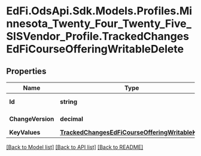 # EdFi.OdsApi.Sdk.Models.Profiles.Minnesota_Twenty_Four_Twenty_Five_SISVendor_Profile.TrackedChangesEdFiCourseOfferingWritableDelete

## Properties

Name | Type | Description | Notes
------------ | ------------- | ------------- | -------------
**Id** | **string** | Resource identifier | [optional] 
**ChangeVersion** | **decimal** | Change version | [optional] 
**KeyValues** | [**TrackedChangesEdFiCourseOfferingWritableKey**](TrackedChangesEdFiCourseOfferingWritableKey.md) |  | [optional] 

[[Back to Model list]](../README.md#documentation-for-models) [[Back to API list]](../README.md#documentation-for-api-endpoints) [[Back to README]](../README.md)

